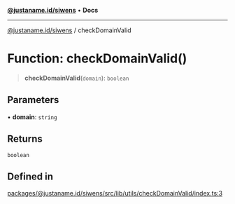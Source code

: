 [**@justaname.id/siwens**](../README.md) • **Docs**

***

[@justaname.id/siwens](../globals.md) / checkDomainValid

# Function: checkDomainValid()

> **checkDomainValid**(`domain`): `boolean`

## Parameters

• **domain**: `string`

## Returns

`boolean`

## Defined in

[packages/@justaname.id/siwens/src/lib/utils/checkDomainValid/index.ts:3](https://github.com/JustaName-id/JustaName-sdk/blob/626b4b68604f3125538c424811e641247a5bd58d/packages/@justaname.id/siwens/src/lib/utils/checkDomainValid/index.ts#L3)
